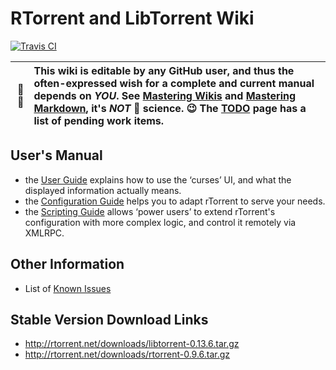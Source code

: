 # RTorrent and LibTorrent Wiki

[![Travis CI](https://api.travis-ci.org/rakshasa/rtorrent.png?branch=master)](https://api.travis-ci.org/rakshasa/rtorrent)

:busts_in_silhouette: :pencil: | This wiki is editable by any GitHub user, and thus the often-expressed wish for a complete and current manual depends on *YOU*. See [Mastering Wikis](https://guides.github.com/features/wikis/) and [Mastering Markdown](https://guides.github.com/features/mastering-markdown/), it's *NOT* :rocket: science. :wink: The [TODO](https://github.com/rakshasa/rtorrent/wiki/TODO) page has a list of pending work items.
---: | :---


## User's Manual
 * the [User Guide](https://github.com/rakshasa/rtorrent/wiki/User-Guide) explains how to use the ‘curses’ UI, and what the displayed information actually means.
 * the [Configuration Guide](https://github.com/rakshasa/rtorrent/wiki/Config-Guide) helps you to adapt rTorrent to serve your needs.
 * the [Scripting Guide](https://github.com/rakshasa/rtorrent/wiki/Scripting-Guide) allows ‘power users’ to extend rTorrent's configuration with more complex logic, and control it remotely via XMLRPC.


## Other Information

 * List of [Known Issues](https://github.com/rakshasa/rtorrent/wiki/Issues)


## Stable Version Download Links

* http://rtorrent.net/downloads/libtorrent-0.13.6.tar.gz
* http://rtorrent.net/downloads/rtorrent-0.9.6.tar.gz
